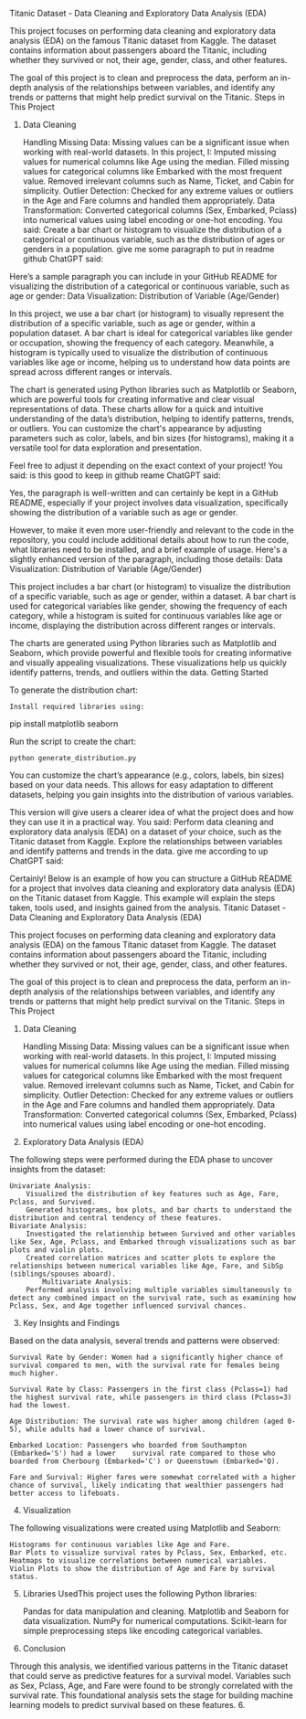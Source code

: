 Titanic Dataset - Data Cleaning and Exploratory Data Analysis (EDA)

This project focuses on performing data cleaning and exploratory data analysis (EDA) on the famous Titanic dataset from Kaggle. The dataset contains information about passengers aboard the Titanic, including whether they survived or not, their age, gender, class, and other features.

The goal of this project is to clean and preprocess the data, perform an in-depth analysis of the relationships between variables, and identify any trends or patterns that might help predict survival on the Titanic.
Steps in This Project
1. Data Cleaning

    Handling Missing Data: Missing values can be a significant issue when working with real-world datasets. In this project, I:
        Imputed missing values for numerical columns like Age using the median.
        Filled missing values for categorical columns like Embarked with the most frequent value.
        Removed irrelevant columns such as Name, Ticket, and Cabin for simplicity.
    Outlier Detection: Checked for any extreme values or outliers in the Age and Fare columns and handled them appropriately.
    Data Transformation: Converted categorical columns (Sex, Embarked, Pclass) into numerical values using label encoding or one-hot encoding.
   You said:
Create a bar chart or histogram to visualize the distribution of a categorical or continuous variable, such as the distribution of ages or genders in a population. give me some paragraph to put in readme github
ChatGPT said:

Here’s a sample paragraph you can include in your GitHub README for visualizing the distribution of a categorical or continuous variable, such as age or gender:
Data Visualization: Distribution of Variable (Age/Gender)

In this project, we use a bar chart (or histogram) to visually represent the distribution of a specific variable, such as age or gender, within a population dataset. A bar chart is ideal for categorical variables like gender or occupation, showing the frequency of each category. Meanwhile, a histogram is typically used to visualize the distribution of continuous variables like age or income, helping us to understand how data points are spread across different ranges or intervals.

The chart is generated using Python libraries such as Matplotlib or Seaborn, which are powerful tools for creating informative and clear visual representations of data. These charts allow for a quick and intuitive understanding of the data’s distribution, helping to identify patterns, trends, or outliers. You can customize the chart's appearance by adjusting parameters such as color, labels, and bin sizes (for histograms), making it a versatile tool for data exploration and presentation.

Feel free to adjust it depending on the exact context of your project!
You said:
is this good to keep in github reame
ChatGPT said:

Yes, the paragraph is well-written and can certainly be kept in a GitHub README, especially if your project involves data visualization, specifically showing the distribution of a variable such as age or gender.

However, to make it even more user-friendly and relevant to the code in the repository, you could include additional details about how to run the code, what libraries need to be installed, and a brief example of usage. Here's a slightly enhanced version of the paragraph, including those details:
Data Visualization: Distribution of Variable (Age/Gender)

This project includes a bar chart (or histogram) to visualize the distribution of a specific variable, such as age or gender, within a dataset. A bar chart is used for categorical variables like gender, showing the frequency of each category, while a histogram is suited for continuous variables like age or income, displaying the distribution across different ranges or intervals.

The charts are generated using Python libraries such as Matplotlib and Seaborn, which provide powerful and flexible tools for creating informative and visually appealing visualizations. These visualizations help us quickly identify patterns, trends, and outliers within the data.
Getting Started

To generate the distribution chart:

    Install required libraries using:

pip install matplotlib seaborn

Run the script to create the chart:

    python generate_distribution.py

You can customize the chart’s appearance (e.g., colors, labels, bin sizes) based on your data needs. This allows for easy adaptation to different datasets, helping you gain insights into the distribution of various variables.

This version will give users a clearer idea of what the project does and how they can use it in a practical way.
You said:
Perform data cleaning and exploratory data analysis (EDA) on a dataset of your choice, such as the Titanic dataset from Kaggle. Explore the relationships between variables and identify patterns and trends in the data. give me according to up
ChatGPT said:

Certainly! Below is an example of how you can structure a GitHub README for a project that involves data cleaning and exploratory data analysis (EDA) on the Titanic dataset from Kaggle. This example will explain the steps taken, tools used, and insights gained from the analysis.
Titanic Dataset - Data Cleaning and Exploratory Data Analysis (EDA)

This project focuses on performing data cleaning and exploratory data analysis (EDA) on the famous Titanic dataset from Kaggle. The dataset contains information about passengers aboard the Titanic, including whether they survived or not, their age, gender, class, and other features.

The goal of this project is to clean and preprocess the data, perform an in-depth analysis of the relationships between variables, and identify any trends or patterns that might help predict survival on the Titanic.
Steps in This Project
1. Data Cleaning

    Handling Missing Data: Missing values can be a significant issue when working with real-world datasets. In this project, I:
        Imputed missing values for numerical columns like Age using the median.
        Filled missing values for categorical columns like Embarked with the most frequent value.
        Removed irrelevant columns such as Name, Ticket, and Cabin for simplicity.
    Outlier Detection: Checked for any extreme values or outliers in the Age and Fare columns and handled them appropriately.
    Data Transformation: Converted categorical columns (Sex, Embarked, Pclass) into numerical values using label encoding or one-hot encoding.

2. Exploratory Data Analysis (EDA)

The following steps were performed during the EDA phase to uncover insights from the dataset:

    Univariate Analysis:
        Visualized the distribution of key features such as Age, Fare, Pclass, and Survived.
        Generated histograms, box plots, and bar charts to understand the distribution and central tendency of these features.
    Bivariate Analysis:
        Investigated the relationship between Survived and other variables like Sex, Age, Pclass, and Embarked through visualizations such as bar plots and violin plots.
        Created correlation matrices and scatter plots to explore the relationships between numerical variables like Age, Fare, and SibSp (siblings/spouses aboard).
            Multivariate Analysis:
        Performed analysis involving multiple variables simultaneously to detect any combined impact on the survival rate, such as examining how Pclass, Sex, and Age together influenced survival chances.

3. Key Insights and Findings

Based on the data analysis, several trends and patterns were observed:

    Survival Rate by Gender: Women had a significantly higher chance of survival compared to men, with the survival rate for females being much higher.

    Survival Rate by Class: Passengers in the first class (Pclass=1) had the highest survival rate, while passengers in third class (Pclass=3) had the lowest.

    Age Distribution: The survival rate was higher among children (aged 0-5), while adults had a lower chance of survival.

    Embarked Location: Passengers who boarded from Southampton (Embarked='S') had a lower    survival rate compared to those who boarded from Cherbourg (Embarked='C') or Queenstown (Embarked='Q).

    Fare and Survival: Higher fares were somewhat correlated with a higher chance of survival, likely indicating that wealthier passengers had better access to lifeboats.

4. Visualization

The following visualizations were created using Matplotlib and Seaborn:

    Histograms for continuous variables like Age and Fare.
    Bar Plots to visualize survival rates by Pclass, Sex, Embarked, etc.
    Heatmaps to visualize correlations between numerical variables.
    Violin Plots to show the distribution of Age and Fare by survival status.

5. Libraries UsedThis project uses the following Python libraries:

    Pandas for data manipulation and cleaning.
    Matplotlib and Seaborn for data visualization.
    NumPy for numerical computations.
    Scikit-learn for simple preprocessing steps like encoding categorical variables.

6. Conclusion

Through this analysis, we identified various patterns in the Titanic dataset that could serve as predictive features for a survival model. Variables such as Sex, Pclass, Age, and Fare were found to be strongly correlated with the survival rate. This foundational analysis sets the stage for building machine learning models to predict survival based on these features.
6. 
